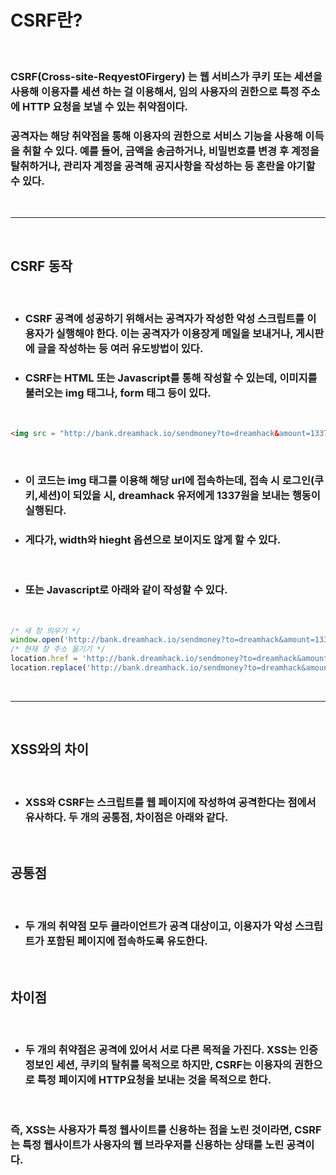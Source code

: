 # **CSRF란?**

<br>

### **CSRF(Cross-site-Reqyest0Firgery)** 는 웹 서비스가 쿠키 또는 세션을 사용해 이용자를 세션 하는 걸 이용해서, 임의 사용자의 권한으로 특정 주소에 HTTP 요청을 보낼 수 있는 취약점이다.

### 공격자는 해당 취약점을 통해 이용자의 권한으로 서비스 기능을 사용해 이득을 취할 수 있다. 예를 들어, 금액을 송금하거나, 비밀번호를 변경 후 계정을 탈취하거나, 관리자 계정을 공격해 공지사항을 작성하는 등 혼란을 야기할 수 있다.

<br>

- - -

<br>

## **CSRF 동작**

<br>

* ### CSRF 공격에 성공하기 위해서는 공격자가 작성한 악성 스크립트를 이용자가 실행해야 한다. 이는 공격자가 이용장게 메일을 보내거나, 게시판에 글을 작성하는 등 여러 유도방법이 있다.
* ### CSRF는 HTML 또는 Javascript를 통해 작성할 수 있는데, 이미지를 불러오는 img 태그나, form 태그 등이 있다.
<br>

```html
<img src = "http://bank.dreamhack.io/sendmoney?to=dreamhack&amount=1337" width=0px height=0px>
```
<br>

* ### 이 코드는 img 태그를 이용해 해당 url에 접속하는데, 접속 시 로그인(쿠키,세션)이 되있을 시, dreamhack 유저에게 1337원을 보내는 행동이 실행된다.
* ### 게다가, width와 hieght 옵션으로  보이지도 않게 할 수 있다.

<br>

* ### 또는 Javascript로 아래와 같이 작성할 수 있다.

<br>

```js
/* 새 창 띄우기 */
window.open('http://bank.dreamhack.io/sendmoney?to=dreamhack&amount=1337');
/* 현재 창 주소 옮기기 */
location.href = 'http://bank.dreamhack.io/sendmoney?to=dreamhack&amount=1337';
location.replace('http://bank.dreamhack.io/sendmoney?to=dreamhack&amount=1337');
```

<br>

- - -

<br>

## **XSS와의 차이**

<br>

* ### XSS와 CSRF는 스크립트를 웹 페이지에 작성하여 공격한다는 점에서 유사하다. 두 개의 공통점, 차이점은 아래와 같다.

<br>

## 공통점

<br>

* ### 두 개의 취약점 모두 클라이언트가 공격 대상이고, 이용자가 악성 스크립트가 포함된 페이지에 접속하도록 유도한다.

<br>

## 차이점
<br>

* ### 두 개의 취약점은 공격에 있어서 서로 다른 목적을 가진다. XSS는 인증 정보인 세션, 쿠키의 탈취를 목적으로 하지만, CSRF는 이용자의 권한으로 특정 페이지에 HTTP요청을 보내는 것을 목적으로 한다.

<br>

### 즉, XSS는 **사용자가 특정 웹사이트를 신용**하는 점을 노린 것이라면, CSRF는 **특정 웹사이트가 사용자의 웹 브라우저를 신용**하는 상태를 노린 공격이다.